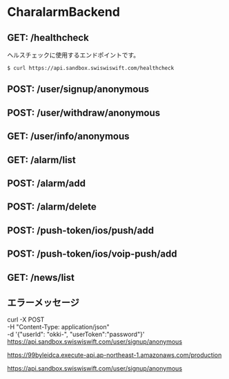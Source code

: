 # CharalarmBackend


## GET:  /healthcheck

ヘルスチェックに使用するエンドポイントです。

```
$ curl https://api.sandbox.swiswiswift.com/healthcheck
```

## POST: /user/signup/anonymous


## POST: /user/withdraw/anonymous


## GET: /user/info/anonymous


## GET:  /alarm/list


## POST: /alarm/add


## POST: /alarm/delete


## POST: /push-token/ios/push/add


## POST: /push-token/ios/voip-push/add


## GET: /news/list



## エラーメッセージ





curl -X POST \
  -H "Content-Type: application/json" \
  -d '{"userId": "okki-", "userToken":"password"}' \
  https://api.sandbox.swiswiswift.com/user/signup/anonymous







https://99byleidca.execute-api.ap-northeast-1.amazonaws.com/production


https://api.sandbox.swiswiswift.com/user/signup/anonymous
